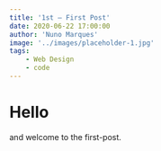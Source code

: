 ```yaml
---
title: '1st — First Post'
date: 2020-06-22 17:00:00
author: 'Nuno Marques'
image: '../images/placeholder-1.jpg'
tags:
    - Web Design
    - code
---
```


# Hello
and welcome to the first-post.